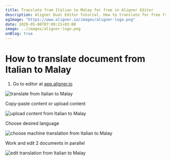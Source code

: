 ```yaml
---
title: Translate from Italian to Malay for free in Aligner Editor
description: Aligner Dual Editor Tutorial. How to translate for free from Italian to Malay. Aligner is multilingual document management platform. 
ogImage: "https://www.aligner.io/images/aligner-logo.png"
date: 2020-05-06T07:09:21+03:00
image: ../images/aligner-logo.png
onBlog: true
---
```


# How to translate document from Italian to Malay

1. Go to editor at [app.aligner.io](https://app.aligner.io "Aligner App web page")

![translate from Italian to Malay](../aligner-blank-editor.png "translate from Italian to Malay")

Copy-paste content or upload content

![upload content from Italian to Malay](../aligner-uploaded-document.png "upload content from Italian to Malay")

Choose desired language

![choose machine translation from Italian to Malay](../aligner-language-dropdown.png "choose machine translation from Italian to Malay")

Work and edit 2 documents in parallel

![edit translation from Italian to Malay](../aligner-double-sitded-editor.png "edit translation from Italian to Malay")

